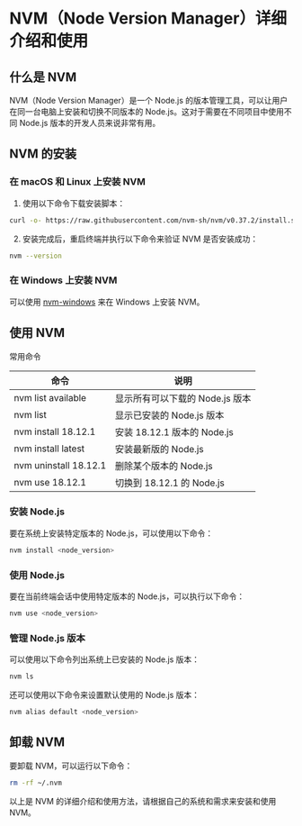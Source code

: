 # NVM（Node Version Manager）详细介绍和使用

## 什么是 NVM

NVM（Node Version Manager）是一个 Node.js 的版本管理工具，可以让用户在同一台电脑上安装和切换不同版本的 Node.js。这对于需要在不同项目中使用不同 Node.js 版本的开发人员来说非常有用。

## NVM 的安装

### 在 macOS 和 Linux 上安装 NVM

1. 使用以下命令下载安装脚本：

```bash
curl -o- https://raw.githubusercontent.com/nvm-sh/nvm/v0.37.2/install.sh | bash
```

2. 安装完成后，重启终端并执行以下命令来验证 NVM 是否安装成功：

```bash
nvm --version
```

### 在 Windows 上安装 NVM

可以使用 [nvm-windows](https://github.com/coreybutler/nvm-windows) 来在 Windows 上安装 NVM。

## 使用 NVM

常用命令

| 命令                   | 说明                               |
|-----------------------|-----------------------------------|
| nvm list available    | 显示所有可以下载的 Node.js 版本     |
| nvm list              | 显示已安装的 Node.js 版本            |
| nvm install 18.12.1   | 安装 18.12.1 版本的 Node.js         |
| nvm install latest    | 安装最新版的 Node.js                |
| nvm uninstall 18.12.1 | 删除某个版本的 Node.js              |
| nvm use 18.12.1       | 切换到 18.12.1 的 Node.js           |

### 安装 Node.js

要在系统上安装特定版本的 Node.js，可以使用以下命令：

```bash
nvm install <node_version>
```

### 使用 Node.js

要在当前终端会话中使用特定版本的 Node.js，可以执行以下命令：

```bash
nvm use <node_version>
```

### 管理 Node.js 版本

可以使用以下命令列出系统上已安装的 Node.js 版本：

```bash
nvm ls
```

还可以使用以下命令来设置默认使用的 Node.js 版本：

```bash
nvm alias default <node_version>
```

## 卸载 NVM

要卸载 NVM，可以运行以下命令：

```bash
rm -rf ~/.nvm
```

以上是 NVM 的详细介绍和使用方法，请根据自己的系统和需求来安装和使用 NVM。
